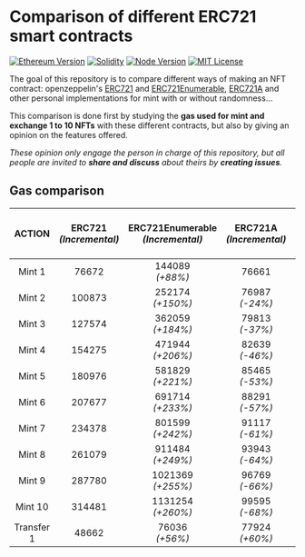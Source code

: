 # Comparison of different ERC721 smart contracts

[![Ethereum Version][ethereum-image]][ethereum-url]
[![Solidity][solidity-image]][solidity-url]
[![Node Version][node-image]][node-url]
[![MIT License][license-shield]][license-url]

The goal of this repository is to compare different ways of making an NFT contract: openzeppelin's [ERC721](https://github.com/OpenZeppelin/openzeppelin-contracts/blob/master/contracts/token/ERC721/ERC721.sol) and [ERC721Enumerable](https://github.com/OpenZeppelin/openzeppelin-contracts/blob/master/contracts/token/ERC721/extensions/ERC721Enumerable.sol), [ERC721A](https://github.com/chiru-labs/ERC721A) and other personal implementations for mint with or without randomness...

This comparison is done first by studying the **gas used for mint and exchange 1 to 10 NFTs** with these different contracts, but also by giving an opinion on the features offered. 

*These opinion only engage the person in charge of this repository, but all people are invited to **share and discuss** about theirs by **creating issues**.*


## Gas comparison

|   ACTION   | ERC721<br/>_(Incremental)_| ERC721Enumerable<br/>_(Incremental)_ | ERC721A<br/>_(Incremental)_ | ERC721<br/>_(Random with hash)_ | ERC721Enumerable<br/>_(Random with hash)_ |
|:----------:|:--------------------:|:------------------------------------:|:---------------------------:|:-------------------------------:|:-----------------------------------------:|
|   Mint 1   |        76672         |        144089<br/> _(+88%)_          |            76661            |       100011<br/>_(+30%)_       |           158963<br/>_(+107%)_            |
|   Mint 2   |        100873        |         252174<br/>_(+150%)_         |     76987<br/>_(-24%)_      |       147609<br/>_(+46%)_       |           292728<br/>_(+190%)_            |
|   Mint 3   |        127574        |         362059<br/>_(+184%)_         |     79813<br/>_(-37%)_      |       197557<br/>_(+55%)_       |           425790<br/>_(+234%)_            |
|   Mint 4   |        154275        |         471944<br/>_(+206%)_         |     82639<br/>_(-46%)_      |       245154<br/>_(+59%)_       |           558856<br/>_(+262%)_            |
|   Mint 5   |        180976        |         581829<br/>_(+221%)_         |     85465<br/>_(-53%)_      |       292604<br/>_(+62%)_       |           691922<br/>_(+282%)_            |
|   Mint 6   |        207677        |         691714<br/>_(+233%)_         |     88291<br/>_(-57%)_      |       347409<br/>_(+67%)_       |           824984<br/>_(+297%)_            |
|   Mint 7   |        234378        |         801599<br/>_(+242%)_         |     91117<br/>_(-61%)_      |       397361<br/>_(+70%)_       |           955695<br/>_(+308%)_            |
|   Mint 8   |        261079        |         911484<br/>_(+249%)_         |     93943<br/>_(-64%)_      |       447163<br/>_(+71%)_       |           1091407<br/>_(+318%)_           |
|   Mint 9   |        287780        |        1021369<br/>_(+255%)_         |     96769<br/>_(-66%)_      |       486443<br/>_(+69%)_       |           1222119<br/>_(+325%)_           |
|  Mint 10   |        314481        |        1131254<br/>_(+260%)_         |     99595<br/>_(-68%)_      |       542653<br/>_(+73%)_       |           1357540<br/>_(+332%)_           |
| Transfer 1 |        48662         |          76036<br/>_(+56%)_          |     77924<br/>_(+60%)_      |              48671              |            77056<br/>_(+58%)_             |




<!-- Markdown link & img dfn's -->
[ethereum-image]: https://img.shields.io/badge/Ethereum-purple?logo=Ethereum&style=for-the-badge
[ethereum-url]: https://ethereum.org/fr/
[node-image]: https://img.shields.io/badge/node-v16-blue?style=for-the-badge
[node-url]: https://nodejs.org/ko/blog/release/v16.13.0/
[solidity-image]: https://img.shields.io/badge/Solidity-v0.8.12-gray?logo=Solidity&style=for-the-badge
[solidity-url]: https://nodejs.org/uk/blog/release/v12.14.1/
[license-shield]: https://img.shields.io/badge/License-MIT-green.svg?style=for-the-badge
[license-url]: https://github.com/senecolas/ERC721-compare/blob/main/LICENSE